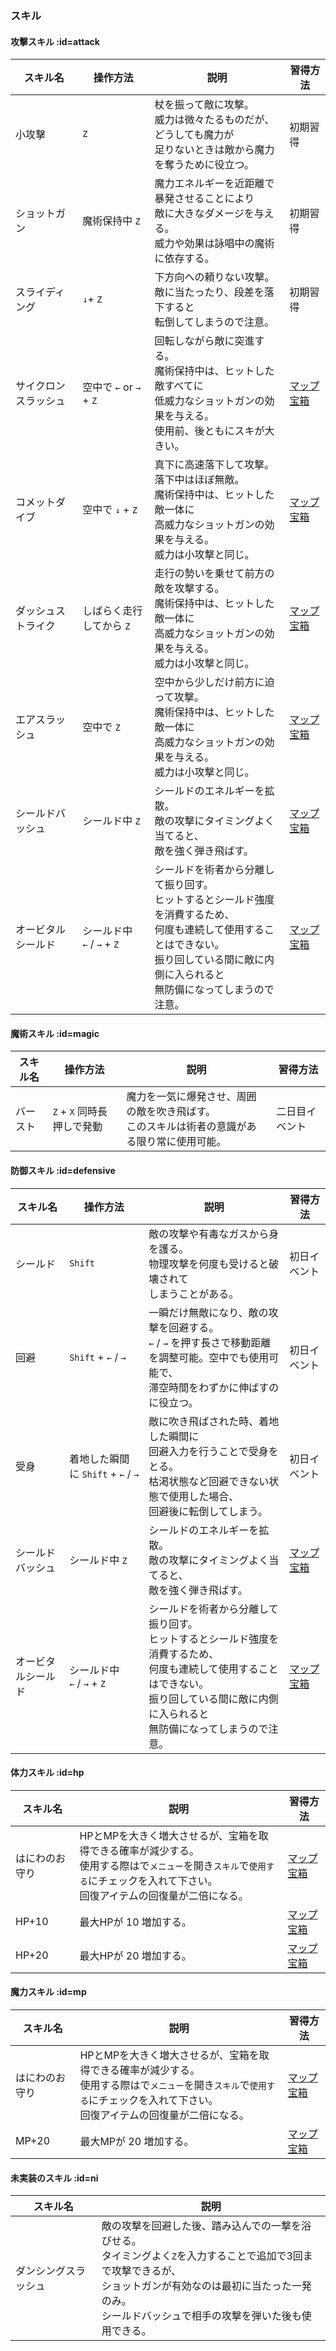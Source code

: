 <h3>スキル</h3>

<!-- このマークを使用しページ内のURLをリダイレクト可能 -->
[マップ宝箱]: wiki/ja/map/chest_locations.md

#### 攻擊スキル :id=attack

| スキル名 | 操作方法	| 説明	| 習得方法 |
| --- | --- | --- | --- |
| 小攻擊	| `Z`	| 杖を振って敵に攻撃。<br>威力は微々たるものだが、どうしても魔力が<br>足りないときは敵から魔力を奪うために役立つ。 | 初期習得 |
| ショットガン	| 魔術保持中 `Z`	| 魔力エネルギーを近距離で暴発させることにより<br>敵に大きなダメージを与える。<br>威力や効果は詠唱中の魔術に依存する。 | 初期習得 |
| スライディング	| `↓`+ `Z` | 下方向への頼りない攻撃。<br>敵に当たったり、段差を落下すると<br>転倒してしまうので注意。 | 初期習得 |
| サイクロンスラッシュ	| 空中で `←` or `→` + `Z`	| 回転しながら敵に突進する。<br>魔術保持中は、ヒットした敵すべてに<br>低威力なショットガンの効果を与える。<br>使用前、後ともにスキが大きい。 | [マップ宝箱] |
| コメットダイブ | 空中で `↓` + `Z` | 真下に高速落下して攻撃。落下中はほぼ無敵。<br>魔術保持中は、ヒットした敵一体に<br>高威力なショットガンの効果を与える。<br>威力は小攻撃と同じ。	| [マップ宝箱] |
| ダッシュストライク	| しばらく走行してから `Z` | 走行の勢いを乗せて前方の敵を攻撃する。<br>魔術保持中は、ヒットした敵一体に<br>高威力なショットガンの効果を与える。<br>威力は小攻撃と同じ。	| [マップ宝箱] |
| エアスラッシュ	| 空中で `Z`	| 空中から少しだけ前方に迫って攻撃。<br>魔術保持中は、ヒットした敵一体に<br>高威力なショットガンの効果を与える。<br>威力は小攻撃と同じ。 | [マップ宝箱] |
| シールドバッシュ	| シールド中 `Z`	| シールドのエネルギーを拡散。<br>敵の攻撃にタイミングよく当てると、<br>敵を強く弾き飛ばす。	| [マップ宝箱] |
| オービタルシールド | シールド中 <br>`←` / `→` + `Z`	| シールドを術者から分離して振り回す。<br>ヒットするとシールド強度を消費するため、<br>何度も連続して使用することはできない。<br>振り回している間に敵に内側に入られると<br>無防備になってしまうので注意。 | [マップ宝箱] |

#### 魔術スキル :id=magic

| スキル名 | 操作方法	| 説明	| 習得方法 |
| --- | --- | --- | --- |
| バースト	| `Z` + `X` 同時長押しで発動 | 魔力を一気に爆発させ、周囲の敵を吹き飛ばす。<br>このスキルは術者の意識がある限り常に使用可能。	 | 二日目イベント |

#### 防御スキル :id=defensive

| スキル名 | 操作方法	| 説明	| 習得方法 |
| --- | --- | --- | --- |
| シールド | `Shift` | 敵の攻撃や有毒なガスから身を護る。<br>物理攻撃を何度も受けると破壊されて<br>しまうことがある。 | 初日イベント |
| 回避	| `Shift` + `←` / `→` | 一瞬だけ無敵になり、敵の攻撃を回避する。<br> `←` / `→` を押す長さで移動距離を調整可能。空中でも使用可能で、<br>滞空時間をわずかに伸ばすのに役立つ。 | 初日イベント |
| 受身	| 着地した瞬間に `Shift` + `←` / `→` | 敵に吹き飛ばされた時、着地した瞬間に<br>回避入力を行うことで受身をとる。<br>枯渇状態など回避できない状態で使用した場合、<br>回避後に転倒してしまう。	| 初日イベント |
| シールドバッシュ	| シールド中 `Z`	| シールドのエネルギーを拡散。<br>敵の攻撃にタイミングよく当てると、<br>敵を強く弾き飛ばす。	| [マップ宝箱] |
| オービタルシールド | シールド中 <br>`←` / `→` + `Z`	| シールドを術者から分離して振り回す。<br>ヒットするとシールド強度を消費するため、<br>何度も連続して使用することはできない。<br>振り回している間に敵に内側に入られると<br>無防備になってしまうので注意。 | [マップ宝箱] |

#### 体力スキル :id=hp

| スキル名 | 説明	| 習得方法 |
| --- | --- | --- |
| はにわのお守り	| HPとMPを大きく増大させるが、宝箱を取得できる確率が減少する。<br>使用する際はで`メニュー`を開き`スキル`で`使用する`にチェックを入れて下さい。<br>回復アイテムの回復量が二倍になる。| [マップ宝箱] |
| HP+10	| 最大HPが 10 増加する。	| [マップ宝箱] |
| HP+20	| 最大HPが 20 増加する。	| [マップ宝箱] |

#### 魔力スキル :id=mp

| スキル名 | 説明	| 習得方法 |
| --- | --- | --- |
| はにわのお守り	| HPとMPを大きく増大させるが、宝箱を取得できる確率が減少する。<br>使用する際はで`メニュー`を開き`スキル`で`使用する`にチェックを入れて下さい。<br>回復アイテムの回復量が二倍になる。| [マップ宝箱] |
| MP+20	| 最大MPが 20 増加する。	| [マップ宝箱] |

#### 未実装のスキル :id=ni

| スキル名 | 説明	|
| --- | --- |
| ダンシングスラッシュ | 敵の攻撃を回避した後、踏み込んでの一撃を浴びせる。<br>タイミングよく`Z`を入力することで追加で3回まで攻撃できるが、<br>ショットガンが有効なのは最初に当たった一発のみ。<br>シールドバッシュで相手の攻撃を弾いた後も使用できる。 |
